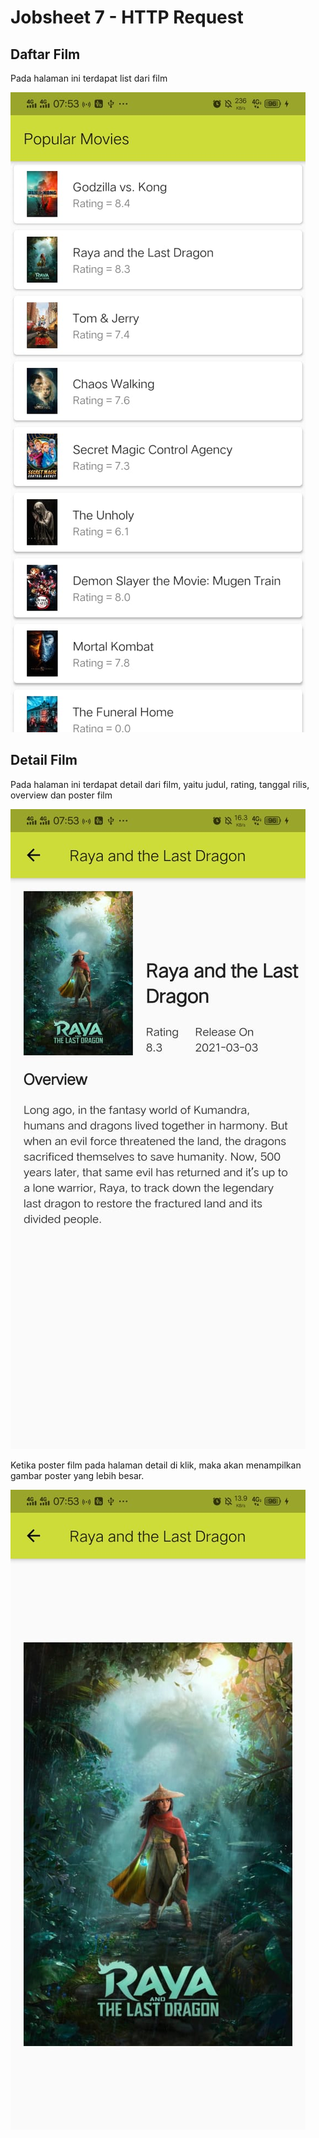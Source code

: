 # Jobsheet 7 - HTTP Request

## Daftar Film

Pada halaman ini terdapat list dari film

![plot](./images/1.jpeg)

## Detail Film

Pada halaman ini terdapat detail dari film, yaitu judul, rating, tanggal rilis, overview dan poster film

![plot](./images/2.jpeg)

Ketika poster film pada halaman detail di klik, maka akan menampilkan gambar poster yang lebih besar.

![plot](./images/3.jpeg)